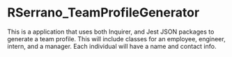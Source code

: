 # RSerrano_TeamProfileGenerator
This is a application that uses both Inquirer, and Jest JSON packages to generate a team profile. This will include classes for an employee, engineer, intern, and a manager. Each individual will have a name and contact info.
